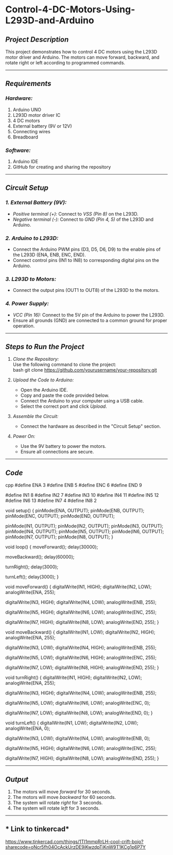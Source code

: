# Control-4-DC-Motors-Using-L293D-and-Arduino

## *Project Description*
This project demonstrates how to control 4 DC motors using the L293D motor driver and Arduino. The motors can move forward, backward, and rotate right or left according to programmed commands.

---

## *Requirements*

### *Hardware:*
1. Arduino UNO  
2. L293D motor driver IC  
3. 4 DC motors  
4. External battery (9V or 12V)  
5. Connecting wires  
6. Breadboard  

### *Software:*
1. Arduino IDE  
2. GitHub for creating and sharing the repository  

---

## *Circuit Setup*

### *1. External Battery (9V):*
- *Positive terminal (+):* Connect to *VSS (Pin 8)* on the L293D.  
- *Negative terminal (-):* Connect to *GND (Pin 4, 5)* of the L293D and Arduino.

### *2. Arduino to L293D:*
- Connect the Arduino PWM pins (D3, D5, D6, D9) to the enable pins of the L293D (ENA, ENB, ENC, END).  
- Connect control pins (IN1 to IN8) to corresponding digital pins on the Arduino.

### *3. L293D to Motors:*
- Connect the output pins (OUT1 to OUT8) of the L293D to the motors.

### *4. Power Supply:*
- *VCC (Pin 16):* Connect to the 5V pin of the Arduino to power the L293D.  
- Ensure all grounds (GND) are connected to a common ground for proper operation.

---

## *Steps to Run the Project*

1. *Clone the Repository:*  
   Use the following command to clone the project:  
   bash
   git clone https://github.com/yourusername/your-repository.git
   

2. *Upload the Code to Arduino:*  
   - Open the Arduino IDE.  
   - Copy and paste the code provided below.  
   - Connect the Arduino to your computer using a USB cable.  
   - Select the correct port and click *Upload*.  

3. *Assemble the Circuit:*  
   - Connect the hardware as described in the "Circuit Setup" section.  

4. *Power On:*  
   - Use the 9V battery to power the motors.  
   - Ensure all connections are secure.

---

## *Code*
cpp
#define ENA 3
#define ENB 5
#define ENC 6
#define END 9

#define IN1 8
#define IN2 7
#define IN3 10
#define IN4 11
#define IN5 12
#define IN6 13
#define IN7 4
#define IN8 2

void setup() {
  pinMode(ENA, OUTPUT);
  pinMode(ENB, OUTPUT);
  pinMode(ENC, OUTPUT);
  pinMode(END, OUTPUT);

  pinMode(IN1, OUTPUT);
  pinMode(IN2, OUTPUT);
  pinMode(IN3, OUTPUT);
  pinMode(IN4, OUTPUT);
  pinMode(IN5, OUTPUT);
  pinMode(IN6, OUTPUT);
  pinMode(IN7, OUTPUT);
  pinMode(IN8, OUTPUT);
}

void loop() {
  moveForward();
  delay(30000);

  moveBackward();
  delay(60000);

  turnRight();
  delay(3000);

  turnLeft();
  delay(3000);
}

void moveForward() {
  digitalWrite(IN1, HIGH);
  digitalWrite(IN2, LOW);
  analogWrite(ENA, 255);

  digitalWrite(IN3, HIGH);
  digitalWrite(IN4, LOW);
  analogWrite(ENB, 255);

  digitalWrite(IN5, HIGH);
  digitalWrite(IN6, LOW);
  analogWrite(ENC, 255);

  digitalWrite(IN7, HIGH);
  digitalWrite(IN8, LOW);
  analogWrite(END, 255);
}

void moveBackward() {
  digitalWrite(IN1, LOW);
  digitalWrite(IN2, HIGH);
  analogWrite(ENA, 255);

  digitalWrite(IN3, LOW);
  digitalWrite(IN4, HIGH);
  analogWrite(ENB, 255);

  digitalWrite(IN5, LOW);
  digitalWrite(IN6, HIGH);
  analogWrite(ENC, 255);

  digitalWrite(IN7, LOW);
  digitalWrite(IN8, HIGH);
  analogWrite(END, 255);
}

void turnRight() {
  digitalWrite(IN1, HIGH);
  digitalWrite(IN2, LOW);
  analogWrite(ENA, 255);

  digitalWrite(IN3, HIGH);
  digitalWrite(IN4, LOW);
  analogWrite(ENB, 255);

  digitalWrite(IN5, LOW);
  digitalWrite(IN6, LOW);
  analogWrite(ENC, 0);

  digitalWrite(IN7, LOW);
  digitalWrite(IN8, LOW);
  analogWrite(END, 0);
}

void turnLeft() {
  digitalWrite(IN1, LOW);
  digitalWrite(IN2, LOW);
  analogWrite(ENA, 0);

  digitalWrite(IN3, LOW);
  digitalWrite(IN4, LOW);
  analogWrite(ENB, 0);

  digitalWrite(IN5, HIGH);
  digitalWrite(IN6, LOW);
  analogWrite(ENC, 255);

  digitalWrite(IN7, HIGH);
  digitalWrite(IN8, LOW);
  analogWrite(END, 255);
}


---

## *Output*
1. The motors will move *forward* for 30 seconds.  
2. The motors will move *backward* for 60 seconds.  
3. The system will rotate *right* for 3 seconds.  
4. The system will rotate *left* for 3 seconds.  

---

## * Link to tinkercad*
https://www.tinkercad.com/things/1TI1mmpRrLH-cool-crift-bojo?sharecode=oNcr5fh04OcAckUrzDE9iKwzdpTiKnW9T1KCg1p6P7Y

